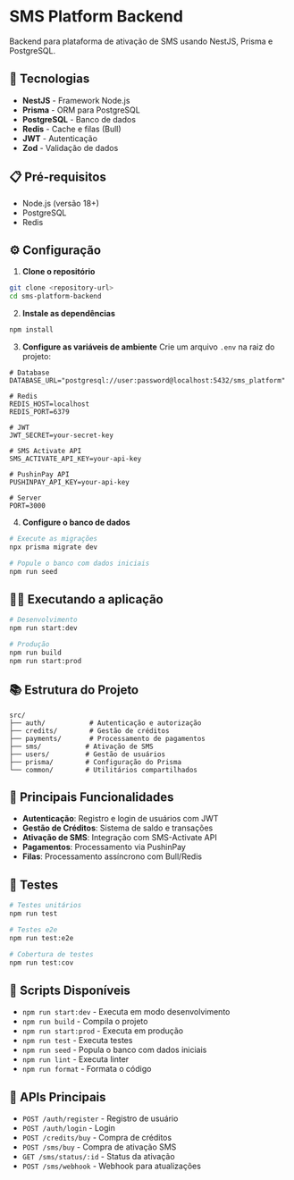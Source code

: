 # SMS Platform Backend

Backend para plataforma de ativação de SMS usando NestJS, Prisma e PostgreSQL.

## 🚀 Tecnologias

- **NestJS** - Framework Node.js
- **Prisma** - ORM para PostgreSQL
- **PostgreSQL** - Banco de dados
- **Redis** - Cache e filas (Bull)
- **JWT** - Autenticação
- **Zod** - Validação de dados

## 📋 Pré-requisitos

- Node.js (versão 18+)
- PostgreSQL
- Redis

## ⚙️ Configuração

1. **Clone o repositório**
```bash
git clone <repository-url>
cd sms-platform-backend
```

2. **Instale as dependências**
```bash
npm install
```

3. **Configure as variáveis de ambiente**
Crie um arquivo `.env` na raiz do projeto:
```env
# Database
DATABASE_URL="postgresql://user:password@localhost:5432/sms_platform"

# Redis
REDIS_HOST=localhost
REDIS_PORT=6379

# JWT
JWT_SECRET=your-secret-key

# SMS Activate API
SMS_ACTIVATE_API_KEY=your-api-key

# PushinPay API
PUSHINPAY_API_KEY=your-api-key

# Server
PORT=3000
```

4. **Configure o banco de dados**
```bash
# Execute as migrações
npx prisma migrate dev

# Popule o banco com dados iniciais
npm run seed
```

## 🏃‍♂️ Executando a aplicação

```bash
# Desenvolvimento
npm run start:dev

# Produção
npm run build
npm run start:prod
```

## 📚 Estrutura do Projeto

```
src/
├── auth/           # Autenticação e autorização
├── credits/        # Gestão de créditos
├── payments/       # Processamento de pagamentos
├── sms/           # Ativação de SMS
├── users/         # Gestão de usuários
├── prisma/        # Configuração do Prisma
└── common/        # Utilitários compartilhados
```

## 🔧 Principais Funcionalidades

- **Autenticação**: Registro e login de usuários com JWT
- **Gestão de Créditos**: Sistema de saldo e transações
- **Ativação de SMS**: Integração com SMS-Activate API
- **Pagamentos**: Processamento via PushinPay
- **Filas**: Processamento assíncrono com Bull/Redis

## 🧪 Testes

```bash
# Testes unitários
npm run test

# Testes e2e
npm run test:e2e

# Cobertura de testes
npm run test:cov
```

## 📝 Scripts Disponíveis

- `npm run start:dev` - Executa em modo desenvolvimento
- `npm run build` - Compila o projeto
- `npm run start:prod` - Executa em produção
- `npm run test` - Executa testes
- `npm run seed` - Popula o banco com dados iniciais
- `npm run lint` - Executa linter
- `npm run format` - Formata o código

## 🔌 APIs Principais

- `POST /auth/register` - Registro de usuário
- `POST /auth/login` - Login
- `POST /credits/buy` - Compra de créditos
- `POST /sms/buy` - Compra de ativação SMS
- `GET /sms/status/:id` - Status da ativação
- `POST /sms/webhook` - Webhook para atualizações
